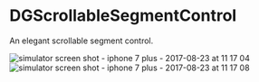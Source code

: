 # DGScrollableSegmentControl
An elegant scrollable segment control.

![simulator screen shot - iphone 7 plus - 2017-08-23 at 11 17 04](https://user-images.githubusercontent.com/12591229/29600286-b4e21872-87f4-11e7-8e8f-582686cf6e91.png)
![simulator screen shot - iphone 7 plus - 2017-08-23 at 11 17 08](https://user-images.githubusercontent.com/12591229/29600290-b9b09c34-87f4-11e7-9cbb-2af8ab3238c5.png)

